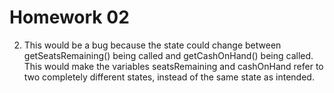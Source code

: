 # Homework 02

2. This would be a bug because the state could change between getSeatsRemaining() being called and getCashOnHand() being called. This would make the variables seatsRemaining and cashOnHand refer to two completely different states, instead of the same state as intended. 
